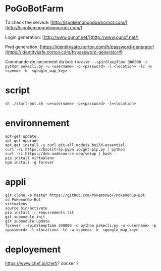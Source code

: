 # PoGoBotFarm

To check the service: [http://ispokemongodownornot.com/](http://ispokemongodownornot.com/)

Login generation:
[http://www.gunof.net/](http://www.gunof.net/)

Pwd generation:
[https://identitysafe.norton.com/fr/password-generator](https://identitysafe.norton.com/fr/password-generator#)

Commande de lancement du bot: `forever --spinSleepTime 300000 -c python pokecli.py -u <username> -p <password> -l <location> -lc -w <speed> -k  <google_map_key>`

# script
```
sh ./start-bot.sh -u=<username> -p=<password> -l=<location>
```


# environnement
```
apt-get update
apt-get upgrade
apt-get install -y curl git-all nodejs build-essential
curl -sL https://bootstrap.pypa.io/get-pip.py | python
curl -sL https://deb.nodesource.com/setup | bash -
pip install virtualenv
npm install -g forever
```

# appli
```
git clone -b master https://github.com/PokemonGoF/PokemonGo-Bot
cd PokemonGo-Bot
virtualenv .
source bin/activate
pip install -r requirements.txt
git submodule init
git submodule update
forever --spinSleepTime 300000 -c python pokecli.py -u <username> -p <password> -l <location> -lc -w <speed> -k  <google_map_key>
```

# deployement
https://www.chef.io/chef/? docker ?
